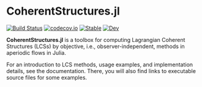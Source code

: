 # CoherentStructures.jl

[![Build Status](https://github.com/CoherentStructures/CoherentStructures.jl/workflows/CI/badge.svg)](https://github.com/CoherentStructures/CoherentStructures.jl/actions?query=workflow%3ACI)
[![codecov.io](http://codecov.io/github/CoherentStructures/CoherentStructures.jl/coverage.svg?branch=master)](http://codecov.io/github/CoherentStructures/CoherentStructures.jl?branch=master)
[![Stable](https://img.shields.io/badge/docs-stable-blue.svg)](https://coherentstructures.github.io/CoherentStructures.jl/stable/)
[![Dev](https://img.shields.io/badge/docs-latest-blue.svg)](http://coherentstructures.github.io/CoherentStructures.jl/latest/)

**CoherentStructures.jl** is a toolbox for computing Lagrangian Coherent Structures
(LCSs) by objective, i.e., observer-independent, methods in aperiodic flows in
Julia.

For an introduction to LCS methods, usage examples, and implementation details,
see the documentation. There, you will also find links to executable source
files for some examples.
